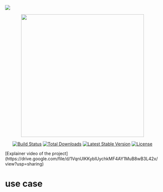 
<o align="center">
<img src="https://github.com/abduallheid/Vitruvius-graduation-project-cs-2022/blob/master/PicsArt_22-05-11_16-28-27-202.png">
</o>
<p align="center"><a href="https://laravel.com" target="_blank"><img src="https://raw.githubusercontent.com/laravel/art/master/logo-lockup/5%20SVG/2%20CMYK/1%20Full%20Color/laravel-logolockup-cmyk-red.svg" width="400"></a></p>

<p align="center">
<a href="https://travis-ci.org/laravel/framework"><img src="https://travis-ci.org/laravel/framework.svg" alt="Build Status"></a>
<a href="https://packagist.org/packages/laravel/framework"><img src="https://img.shields.io/packagist/dt/laravel/framework" alt="Total Downloads"></a>
<a href="https://packagist.org/packages/laravel/framework"><img src="https://img.shields.io/packagist/v/laravel/framework" alt="Latest Stable Version"></a>
<a href="https://packagist.org/packages/laravel/framework"><img src="https://img.shields.io/packagist/l/laravel/framework" alt="License"></a>
</p>
[Explainer video of the project](https://drive.google.com/file/d/1VqnUlKKyblUychkMF4AY1MuB8wB3L42x/view?usp=sharing)

# use case 

